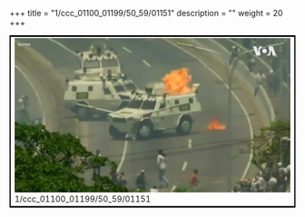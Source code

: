 +++
title = "1/ccc_01100_01199/50_59/01151"
description = ""
weight = 20
+++

<table style="border:2px solid black;max-width:800px;max-height:800px;" 
><tr><td>
<img class="center-fit-jpg"
src="/jpg_/aaa_20190430_NxaOmWaI8sI_01150.jpg">
1/ccc_01100_01199/50_59/01151
</img></td></tr></table>
